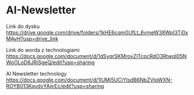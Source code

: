 # AI-Newsletter

Link do dysku
https://drive.google.com/drive/folders/1kHE6cqm0UfLt_6vmeW38WpI3Ti0xMAyH?usp=drive_link

Link do worda z technologiami 
https://docs.google.com/document/d/1dSyqrSKMrovZlTcpcRdO3RtwqI05NWoOLoD6JRjSgeQ/edit?usp=sharing

AI Newsletter technology 
https://docs.google.com/document/d/1lUMj5UCiYIsdB6NbZVIpWXN-ROYB013KqvdvYAjirEc/edit?usp=sharing
